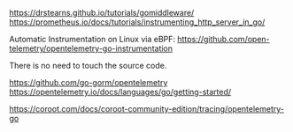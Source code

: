https://drstearns.github.io/tutorials/gomiddleware/
https://prometheus.io/docs/tutorials/instrumenting_http_server_in_go/

Automatic Instrumentation on Linux via eBPF:
https://github.com/open-telemetry/opentelemetry-go-instrumentation

There is no need to touch the source code.

https://github.com/go-gorm/opentelemetry
https://opentelemetry.io/docs/languages/go/getting-started/

https://coroot.com/docs/coroot-community-edition/tracing/opentelemetry-go
